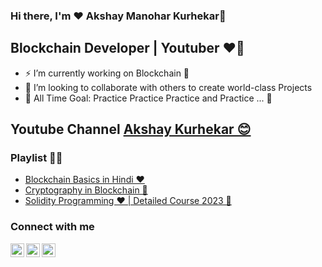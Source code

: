 ### Hi there, I'm ❤️ Akshay Manohar Kurhekar👋

## Blockchain Developer | Youtuber ❤️🚀

- ⚡ I’m currently working on Blockchain 🚀
- 👯 I’m looking to collaborate with others to create world-class Projects
- 🥅 All Time Goal: Practice Practice Practice and Practice ... 💪

## Youtube Channel [Akshay Kurhekar 😊](https://www.youtube.com/@AkshayKurhekar) 

### Playlist 📑📑
 - [Blockchain Basics in Hindi ❤️](https://www.youtube.com/playlist?list=PLTqJEAOVD7bqy7ll24DQeS2rs9WtDHQiC)
 - [Cryptography in Blockchain 🚀](https://www.youtube.com/playlist?list=PLTqJEAOVD7boUDVH0WHY6zdY2VpZNQmh5)
 - [Solidity Programming ❤️ | Detailed Course 2023 🚀](https://www.youtube.com/playlist?list=PLTqJEAOVD7brZG5sLww_XuGEJTYRv1hm1)

### Connect with me

<a href="https://www.linkedin.com/in/akshay-kurhekar-64438a168/" target="_blank"> <img align="left" alt="AkshayK | LinkedIn" width="22px" src="https://cdn.jsdelivr.net/npm/simple-icons@v3/icons/linkedin.svg" /><a/>
<a href="https://www.instagram.com/akshay_kurhekar/" target="_blank"><img align="left" alt="AkshayK | Instagram" width="22px" src="https://cdn.jsdelivr.net/npm/simple-icons@v3/icons/instagram.svg" /><a/>

<a href="https://www.youtube.com/@AkshayKurhekar" target="_blank"><img align="left" alt="AkshayK | Youtube" width="22px" src="https://cdn.jsdelivr.net/npm/simple-icons@v3/icons/youtube.svg" /><a/>

<br />
